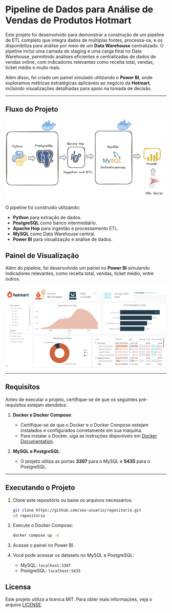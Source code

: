 # Pipeline de Dados para Análise de Vendas de Produtos Hotmart

Este projeto foi desenvolvido para demonstrar a construção de um pipeline de ETL completo que integra dados de múltiplas fontes, processa-os, e os disponibiliza para análise por meio de um **Data Warehouse** centralizado. O pipeline inclui uma camada de staging e uma carga final no Data Warehouse, permitindo análises eficientes e centralizadas de dados de vendas online, com indicadores relevantes como receita total, vendas, ticket médio e muito mais.

Além disso, foi criado um painel simulado utilizando o **Power BI**, onde exploramos métricas estratégicas aplicáveis ao negócio da **Hotmart**, incluindo visualizações detalhadas para apoio na tomada de decisão.

---

## Fluxo do Projeto

![Pipeline de Integração](docs/imgs/apresentacao.png)

O pipeline foi construído utilizando:

- **Python** para extração de dados.
- **PostgreSQL** como banco intermediário.
- **Apache Hop** para ingestão e processamento ETL.
- **MySQL** como Data Warehouse central.
- **Power BI** para visualização e análise de dados.

## Painel de Visualização

Além do pipeline, foi desenvolvido um painel no **Power BI** simulando indicadores relevantes, como receita total, vendas, ticket médio, entre outros.

![Exemplo de Painel no Power BI](docs\imgs\power_bi.png)

---

## Requisitos

Antes de executar o projeto, certifique-se de que os seguintes pré-requisitos estejam atendidos:

1. **Docker e Docker Compose**:
   - Certifique-se de que o Docker e o Docker Compose estejam instalados e configurados corretamente em sua máquina.
   - Para instalar o Docker, siga as instruções disponíveis em [Docker Documentation](https://docs.docker.com/get-docker/).

2. **MySQL e PostgreSQL**:
   - O projeto utiliza as portas **3307** para o MySQL e **5435** para o PostgreSQL.

---

## Executando o Projeto

1. Clone este repositório ou baixe os arquivos necessários:

   ```sh
   git clone https://github.com/seu-usuario/repositorio.git
   cd repositorio
   ```

2. Execute o Docker Compose:

   ```sh
   docker compose up -d
   ```

3. Acesse o painel no Power BI.

4. Você pode acessar os datasets no MySQL e PostgreSQL:

   - MySQL: `localhost:3307`
   - PostgreSQL: `localhost:5435`

## Licensa

Este projeto utiliza a licenca MIT. Para obter mais informações, veja o arquivo [LICENSE](LICENSE.md).
